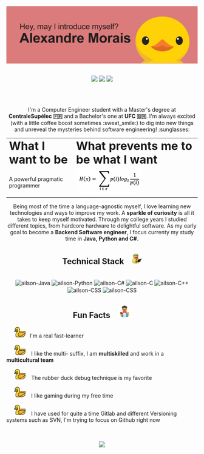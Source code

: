 
<div align="center">
  <img src="index2_.png">
</div>

##

<div align="center"> 
    <a href="https://www.linkedin.com/in/alexandre-morais-90016b1a1/" target="_blank" rel="author"><img src="https://img.shields.io/badge/-LinkedIn-%230077B5?style=for-the-badge&logo=linkedin&logoColor=white" target="_blank"></a> 
    <a href="https://www.instagram.com/ailsonalexx/" target="_blank" rel="author"><img src="https://img.shields.io/badge/ailsonalexx-%23E4405F.svg?style=for-the-badge&logo=Instagram&logoColor=white" target="_blank"></a> 
  <a href="https://www.instagram.com/ailsonalexx/" target="_blank" rel="author"><img src="https://img.shields.io/badge/IDESERVER-%237289DA.svg?style=for-the-badge&logo=discord&logoColor=white" target="_blank"></a> 
  
 <br></br>
  <p>I'm a Computer Engineer student with a Master's degree at <strong>CentraleSupélec 🇫🇷</strong> and a Bachelor's one at <strong>UFC 🇧🇷</strong>. I'm always excited 
(with a little coffee boost sometimes :sweat_smile:)
 to dig into new things and unreveal the mysteries behind software engineering! :sunglasses:</p>
 
 <table border="0">
 <tr>
    <td><b style="font-size:30px">What I want to be</b></td>
    <td><b style="font-size:30px">What prevents me to be what I want</b></td>
 </tr>
 <tr>
    <td>A powerful pragmatic programmer</td>
    <td><img height = "70" src="shannon_entropy_equation_2-300x121.png"></td>
 </tr>
</table>

<p>Being most of the time a language-agnostic myself, I love learning new technologies and ways to improve my work. A <strong>sparkle of curiosity</strong> is all it takes
to keep myself motivated. Through my college years I studied different topics, from hardcore hardware to delightful  software. As my early goal 
  to become a <strong>Backend Software engineer</strong>, I focus currenty my study time in <strong>Java, Python and C#. </strong></p>
</div>

##
<h2 align="center"> Technical Stack &nbsp;&nbsp; <img height = "30" src="techduck.png"></h2>
<div align="center" style="display: inline_block"><br>
  <img align="center" alt="ailson-Java" height="45" width="45" src="https://raw.githubusercontent.com/jmnote/z-icons/master/svg/java.svg">
  <img align="center" alt="ailson-Python" height="40" width="40" src="https://raw.githubusercontent.com/jmnote/z-icons/master/svg/python.svg">
  <img align="center" alt="ailson-C#" height="40" width="40" src="https://raw.githubusercontent.com/jmnote/z-icons/master/svg/csharp.svg">
  <img align="center" alt="ailson-C" height="40" width="40" src="https://raw.githubusercontent.com/jmnote/z-icons/master/svg/c.svg">
  <img align="center" alt="ailson-C++" height="40" width="40" src="https://raw.githubusercontent.com/jmnote/z-icons/master/svg/cpp.svg">
  <img align="center" alt="ailson-CSS" height="40" width="40" src="https://raw.githubusercontent.com/jmnote/z-icons/master/svg/kubernetes.svg">
  <img align="center" alt="ailson-CSS" height="40" width="40" src="https://raw.githubusercontent.com/jmnote/z-icons/master/svg/git.svg">
</div>
<h2 align="center"> Fun Facts &nbsp;&nbsp; <img height = "35" src="frenchduck.png"></h2>
<p>&nbsp;&nbsp;&nbsp;&nbsp; <img height = "30" src="duck.png"> &nbsp;&nbsp;I'm a real fast-learner</p>
<p>&nbsp;&nbsp;&nbsp;&nbsp; <img height = "30" src="duck.png"> &nbsp;&nbsp; I like the multi- suffix, I am <strong>multiskilled</strong> and work in a <strong>multicultural team</strong></p>
<p>&nbsp;&nbsp;&nbsp;&nbsp; <img height = "30" src="duck.png"> &nbsp;&nbsp; The rubber duck debug technique is my favorite</p>
<p>&nbsp;&nbsp;&nbsp;&nbsp; <img height = "30" src="duck.png"> &nbsp;&nbsp; I like gaming during my free time</p>
<p>&nbsp;&nbsp;&nbsp;&nbsp; <img height = "30" src="duck.png"> &nbsp;&nbsp; I have used for quite a time Gitlab and different Versioning systems such as SVN, I'm trying to focus on Github right now</p>
 <br></br>
<div align="center">
    <img height="190em" src="https://github-readme-stats.vercel.app/api?username=MinhaTu&show_icons=true&theme=dracula&include_all_commits=true&count_private=true"/>
</div>

